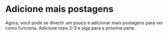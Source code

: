 # Adicione mais postagens

Agora, você pode se divertir um pouco e adicionar mais postagens para ver como funciona. Adicione mais 2-3 e siga para a próxima parte.

